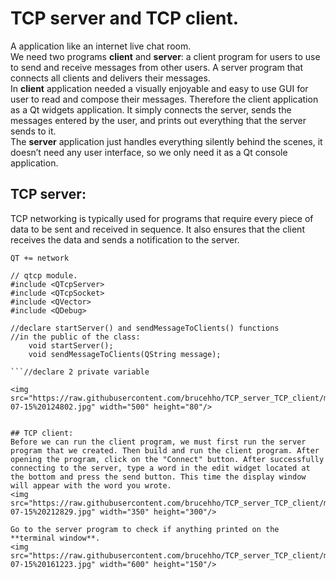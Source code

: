 # TCP server and TCP client.
A application like an internet live chat room.  
We need two programs **client** and **server**: a client program for users to use to  send and receive messages from other users. A server program that connects all  clients and delivers their messages.  
In **client** application needed a visually enjoyable and easy to use GUI for user to read and compose their messages. Therefore the client application as a Qt widgets application. It simply connects the server, sends the messages entered by the user, and prints out everything that the server sends to it.  
The **server** application just handles everything silently behind the scenes, it doesn’t need any user interface, so we only need it as a Qt console application.  
  
## TCP server:
TCP networking is typically used for programs that require every piece of data to be sent and received in sequence. It also ensures that the client receives the data and sends a notification to the server.  
``` 
QT += network
```  
```
// qtcp module.
#include <QTcpServer>
#include <QTcpSocket>
#include <QVector>
#include <QDebug>
```
```
//declare startServer() and sendMessageToClients() functions
//in the public of the class:
	void startServer();
    void sendMessageToClients(QString message);
```
```// declare the slot functions
```//declare 2 private variable  

<img src="https://raw.githubusercontent.com/brucehho/TCP_server_TCP_client/main/example/Screenshot%202021-07-15%20124802.jpg" width="500" height="80"/>


## TCP client:
Before we can run the client program, we must first run the server program that we created. Then build and run the client program. After opening the program, click on the "Connect" button. After successfully connecting to the server, type a word in the edit widget located at the bottom and press the send button. This time the display window will appear with the word you wrote.  
<img src="https://raw.githubusercontent.com/brucehho/TCP_server_TCP_client/main/example/Screenshot%202021-07-15%20212829.jpg" width="350" height="300"/>  
  
Go to the server program to check if anything printed on the **terminal window**.  
<img src="https://raw.githubusercontent.com/brucehho/TCP_server_TCP_client/main/example/Screenshot%202021-07-15%20161223.jpg" width="600" height="150"/>  

 
